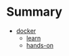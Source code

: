 # Summary

- [docker](./docker/summary.md)
    - [learn](./docker/learn.md)
    - [hands-on](./docker/hands-on.md)
